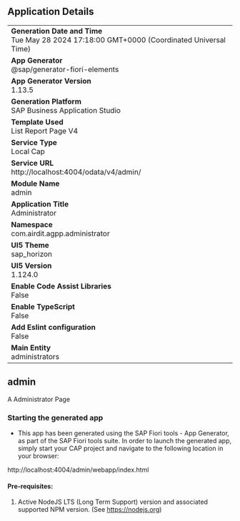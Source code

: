 ## Application Details
|               |
| ------------- |
|**Generation Date and Time**<br>Tue May 28 2024 17:18:00 GMT+0000 (Coordinated Universal Time)|
|**App Generator**<br>@sap/generator-fiori-elements|
|**App Generator Version**<br>1.13.5|
|**Generation Platform**<br>SAP Business Application Studio|
|**Template Used**<br>List Report Page V4|
|**Service Type**<br>Local Cap|
|**Service URL**<br>http://localhost:4004/odata/v4/admin/
|**Module Name**<br>admin|
|**Application Title**<br>Administrator|
|**Namespace**<br>com.airdit.agpp.administrator|
|**UI5 Theme**<br>sap_horizon|
|**UI5 Version**<br>1.124.0|
|**Enable Code Assist Libraries**<br>False|
|**Enable TypeScript**<br>False|
|**Add Eslint configuration**<br>False|
|**Main Entity**<br>administrators|

## admin

A Administrator Page

### Starting the generated app

-   This app has been generated using the SAP Fiori tools - App Generator, as part of the SAP Fiori tools suite.  In order to launch the generated app, simply start your CAP project and navigate to the following location in your browser:

http://localhost:4004/admin/webapp/index.html

#### Pre-requisites:

1. Active NodeJS LTS (Long Term Support) version and associated supported NPM version.  (See https://nodejs.org)


